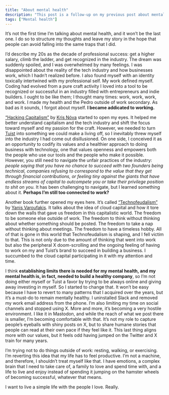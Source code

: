 ```yaml
---
title: "About mental health"
description: "This post is a follow-up on my previous post about mental health. I talk about how I'm trying to establish limits to protect my mental health and how that's needed to build a healthy company."
tags: ["Mental health"]
---
```


It’s not the first time I’m talking about mental health, and it won’t be the last one. I do so to structure my thoughts and leave my story in the hope that people can avoid falling into the same traps that I did.

I’d describe my 20s as the decade of professional success: get a higher salary, climb the ladder, and get recognized in the industry. The dream was suddenly spoiled, and I was overwhelmed by many feelings. I was disappointed about the reality of the tech industry and how businesses work, which I hadn’t realized before. I also found myself with an identity toxically intertwined with my professional self. My work defined myself. Coding had evolved from a pure craft activity I loved into a tool to be recognized or successful in an industry filled with entrepreneurs and indie builders. I ought to be like them; I thought many times: work, work, work, and work. I made my health and the Pedro outside of work secondary. As bad as it sounds, I forgot about myself. **I became addicated to working.**

[“Hacking Capitalism”](https://hackingcapitalism.io/) by [Kris Nóva](https://krisnova.net/bio/) started to open my eyes. It helped me better understand capitalism and the tech industry and shift the focus toward myself and my passion for the craft. However, we needed to turn [Tuist](https://tuist.io) into something we could make a living off, so I inevitably threw myself into the industry I had come out disillusioned. On one side, I conceived it as an opportunity to codify its values and a healthier approach to doing business with technology, one that values openness and empowers both the people who use our tools and the people who make it possible. However, you still need to navigate the unfair practices of the industry: *people saying that you have no chance to succeed with two founders being technical, companies refusing to correspond to the value that they get through financial contributions, or feeling tiny against the giants that have endless streams of capital to outcompete you or take their privilege position to shit on you.* It has been challenging to navigate, but I learned something about it. **Perhaps I’m still too connected to work?**

Another book further opened my eyes here. It’s called [“Technofeudalism”](https://www.penguin.co.uk/books/451795/technofeudalism-by-varoufakis-yanis/9781529926095) by [Yanis Varoufakis](https://www.penguin.co.uk/authors/237985/yanis-varoufakis). It talks about the idea of cloud capital and how it tore down the walls that gave us freedom in this capitalistic world. The freedom to be someone else outside of work. The freedom to think without thinking about whether something should be posted. The freedom to take a nap without thinking about meetings. The freedom to have a timeless hobby. All of that is gone in this world that Technofeudalism is shaping, and I fell victim to that. This is not only due to the amount of thinking that went into work but also the peripheral X doom-scrolling and the ongoing feeling of having to work on my and Tuist’s brand to succeed in building a business. I succumbed to the cloud capital participating in it with my attention and time.

I think **establishing limits there is needed for my mental health, and my mental health is, in fact, needed to build a healthy company**, so I’m not doing either myself or Tuist a favor by trying to be always online and giving away investing in myself. So I started to change that. It won’t be easy because I have to revert to many patterns that I acquired over the years, but it’s a must-do to remain mentally healthy. I uninstalled Slack and removed my work email address from the phone. I’m also limiting my time on social channels and stopped using X. More and more, it’s becoming a very hostile environment. I like it in Mastodon, and while the reach of what we post there is smaller, I’m becoming comfortable with that. It’s not my role to capture people’s eyeballs with shiny posts on X, but to share humane stories that people can read at their own pace if they feel like it. This last thing aligns more with our values, but it feels odd having jumped on the Twitter and X train for many years.

I’m trying not to do things outside of work: resting, walking, or exercising. I’m reverting this idea that my life has to feel productive. I’m not a machine, and therefore, I shouldn’t treat myself like that. I have emotions, a complex brain that I need to take care of, a family to love and spend time with, and a life to live and enjoy instead of spending it jumping on the hamster wheels of becoming successful, whatever that means.

I want to live a simple life with the people I love. Really.
